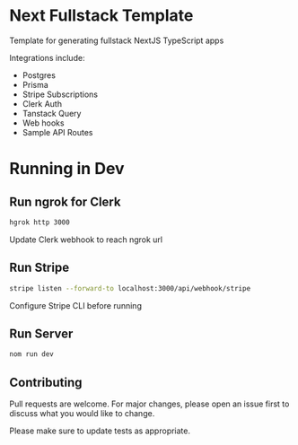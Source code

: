 # Next Fullstack Template

Template for generating fullstack NextJS TypeScript apps

Integrations include:
- Postgres
- Prisma
- Stripe Subscriptions
- Clerk Auth
- Tanstack Query
- Web hooks
- Sample API Routes

# Running in Dev

## Run ngrok for Clerk

```bash
hgrok http 3000
```

Update Clerk webhook to reach ngrok url

## Run Stripe 

```bash
stripe listen --forward-to localhost:3000/api/webhook/stripe
```

Configure Stripe CLI before running

## Run Server

```bash
nom run dev
```

## Contributing

Pull requests are welcome. For major changes, please open an issue first
to discuss what you would like to change.

Please make sure to update tests as appropriate.
